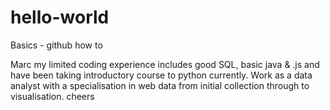 # hello-world
Basics - github how to

Marc
my limited coding experience includes good SQL, basic java & .js and have been taking introductory course to python currently. Work as a data analyst with a specialisation in web data from initial collection through to visualisation.
cheers
